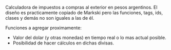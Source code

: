    Calculadora de impuestos a compras al exterior en pesos argentinos. 
   El diseño es practicamente copiado de Markski pero las funciones, tags, ids, clases y demás no son iguales a las de él.
   
   Funciones a agregar proximamente:
   * Valor del dolar (y otras monedas) en tiempo real o lo mas actual posible.
   * Posibilidad de hacer cálculos en dichas divisas.

